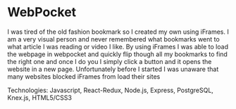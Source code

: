 # WebPocket
I was tired of the old fashion bookmark so I created my own using iFrames. I am a very visual person and never remembered what
bookmarks went to what article I was reading or video I like. By using iFrames I was able to load the webpage in webpocket and 
quickly flip though all my bookmarks to find the right one and once I do you I simply click a button and it opens the website 
in a new page. Unfortunately before I started I was unaware that many websites blocked iFrames from load their sites

Technologies: Javascript, React-Redux, Node.js, Express, PostgreSQL, Knex.js, HTML5/CSS3
